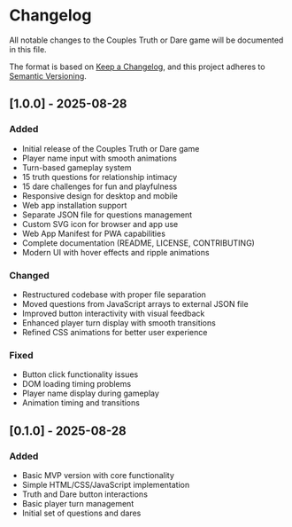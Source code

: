 # Changelog

All notable changes to the Couples Truth or Dare game will be documented in this file.

The format is based on [Keep a Changelog](https://keepachangelog.com/en/1.0.0/),
and this project adheres to [Semantic Versioning](https://semver.org/spec/v2.0.0.html).

## [1.0.0] - 2025-08-28

### Added
- Initial release of the Couples Truth or Dare game
- Player name input with smooth animations
- Turn-based gameplay system
- 15 truth questions for relationship intimacy
- 15 dare challenges for fun and playfulness
- Responsive design for desktop and mobile
- Web app installation support
- Separate JSON file for questions management
- Custom SVG icon for browser and app use
- Web App Manifest for PWA capabilities
- Complete documentation (README, LICENSE, CONTRIBUTING)
- Modern UI with hover effects and ripple animations

### Changed
- Restructured codebase with proper file separation
- Moved questions from JavaScript arrays to external JSON file
- Improved button interactivity with visual feedback
- Enhanced player turn display with smooth transitions
- Refined CSS animations for better user experience

### Fixed
- Button click functionality issues
- DOM loading timing problems
- Player name display during gameplay
- Animation timing and transitions

## [0.1.0] - 2025-08-28

### Added
- Basic MVP version with core functionality
- Simple HTML/CSS/JavaScript implementation
- Truth and Dare button interactions
- Basic player turn management
- Initial set of questions and dares
